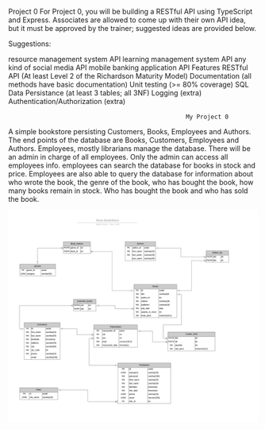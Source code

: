 Project 0
For Project 0, you will be building a RESTful API using TypeScript and Express. Associates are allowed to come up with their own API idea, but it must be approved by the trainer; suggested ideas are provided below.

Suggestions:

resource management system API
learning management system API
any kind of social media API
mobile banking application API
Features
 RESTful API (At least Level 2 of the Richardson Maturity Model)
 Documentation (all methods have basic documentation)
 Unit testing (>= 80% coverage)
 SQL Data Persistance (at least 3 tables; all 3NF)
 Logging (extra)
 Authentication/Authorization (extra)
                                                
                                                      My Project 0
A simple bookstore persisting Customers, Books, Employees and Authors. The end points of the database are Books, Customers, Employees and Authors.
Employees, mostly librarians manage the database. There will be an admin in charge of all employees. Only the admin can access all employees info. employees can search the database for books in stock and price. Employees are also able to query the database for information about who wrote the book, the genre of the book, who has bought the book, how many books remain in stock. Who has bought the book and who has sold the book.

<img src="images/RevaBookStore.png">
